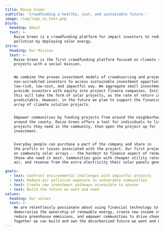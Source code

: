 ```yaml
---
title: Raise Green
subtitle: 'Crowdfunding a healthy, just, and sustainable future.'
image: /img/logo_no_text.png
blurb:
  heading: About
  text: >-
    Raise Green is a crowdfunding platform for impact investors to reduce air
    pollution by deploying solar energy.
intro:
  heading: Our Mission
  text: >-
    Raise Green is the first crowdfunding platform focused on climate solution
    projects with a social mission.


    We combine the proven investment models of crowdsourcing and project finance to provide innovative pathways for
    non-accredited investors to access sustainable investment opportunities in a
    low-risk, low-cost, and impactful way. We aggregate small investments to
    provide investors with equity into project finance companies. Initially,
    this will take the form of solar projects, as the rate of return is very
    predictable. However, in the future we plan to support the financing of an
    array of climate solution projects.


    Empower communities by funding projects from around the neighborhood and
    around the county. Raise Green offers a tool for individuals to list the
    projects they need in the community, then open the project up for
    investment.


    Everyday people can purchase a part of the company and share in
    the profits or losses associated with the project. Our first projects focus
    on community solar arrays -- the hardest to finance aspect of renewable for
    those who need it most. Communities gain with cheaper utility rates, cleaner
    air, and revenue from the extra electricity their solar panels generate.

goals:
  - text: Confront environmental challenges with impactful projects
  - text: Reduce air pollution exposure in vulnerable communities
  - text: Create new investment pathways accessible to anyone
  - text: Build the future we want and need
values:
  heading: Our values
  text: >-
    We are relentlessly passionate about using financial technology to
    democratize the ownership of renewable energy, create new income streams,
    reduce greenhouse emmisions, and empower communities to drive change.
    Together we can build and own the decarbonized future we want and need.
---
```

